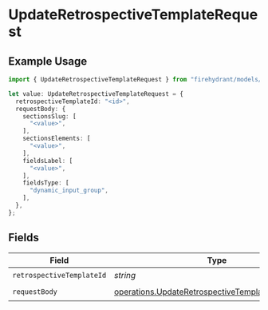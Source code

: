 # UpdateRetrospectiveTemplateRequest

## Example Usage

```typescript
import { UpdateRetrospectiveTemplateRequest } from "firehydrant/models/operations";

let value: UpdateRetrospectiveTemplateRequest = {
  retrospectiveTemplateId: "<id>",
  requestBody: {
    sectionsSlug: [
      "<value>",
    ],
    sectionsElements: [
      "<value>",
    ],
    fieldsLabel: [
      "<value>",
    ],
    fieldsType: [
      "dynamic_input_group",
    ],
  },
};
```

## Fields

| Field                                                                                                                  | Type                                                                                                                   | Required                                                                                                               | Description                                                                                                            |
| ---------------------------------------------------------------------------------------------------------------------- | ---------------------------------------------------------------------------------------------------------------------- | ---------------------------------------------------------------------------------------------------------------------- | ---------------------------------------------------------------------------------------------------------------------- |
| `retrospectiveTemplateId`                                                                                              | *string*                                                                                                               | :heavy_check_mark:                                                                                                     | N/A                                                                                                                    |
| `requestBody`                                                                                                          | [operations.UpdateRetrospectiveTemplateRequestBody](../../models/operations/updateretrospectivetemplaterequestbody.md) | :heavy_check_mark:                                                                                                     | N/A                                                                                                                    |